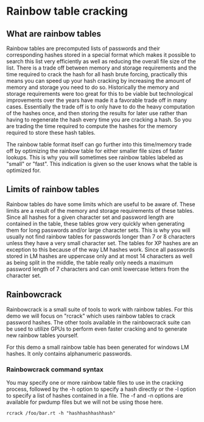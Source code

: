 # Rainbow table cracking
## What are rainbow tables
Rainbow tables are precomputed lists of passwords and their corresponding hashes stored in a special format which makes it possible to search this list very efficiently as well as reducing the overall file size of the list. There is a trade off between memory and storage requirements and the time required to crack the hash for all hash brute forcing, practically this means you can speed up your hash cracking by increasing the amount of memory and storage you need to do so. Historically the memory and storage requirements were too great for this to be viable but technological improvements over the years have made it a favorable trade off in many cases. Essentially the trade off is to only have to do the heavy computation of the hashes once, and then storing the results for later use rather than having to regenerate the hash every time you are cracking a hash. So you are trading the time required to compute the hashes for the memory required to store these hash tables.

The rainbow table format itself can go further into this time/memory trade off by optimizing the rainbow table for either smaller file sizes of faster lookups. This is why you will sometimes see rainbow tables labeled as "small" or "fast". This indication is given so the user knows what the table is optimized for.

## Limits of rainbow tables
Rainbow tables do have some limits which are useful to be aware of. These limits are a result of the memory and storage requirements of these tables. Since all hashes for a given character set and password length are contained in the table, these tables grow very quickly when generating them for long passwords and/or large character sets. This is why you will usually not find rainbow tables for passwords longer than 7 or 8 characters unless they have a very small character set. The tables for XP hashes are an exception to this because of the way LM hashes work. Since all passwords stored in LM hashes are uppercase only and at most 14 characters as well as being split in the middle, the table really only needs a maximum password length of 7 characters and can omit lowercase letters from the character set.

## Rainbowcrack
Rainbowcrack is a small suite of tools to work with rainbow tables. For this demo we will focus on "rcrack" which uses rainbow tables to crack password hashes. The other tools available in the rainbowcrack suite can be used to utilize GPUs to perform even faster cracking and to generate new rainbow tables yourself.

For this demo a small rainbow table has been generated for windows LM hashes. It only contains alphanumeric passwords.

### Rainbowcrack command syntax
You may specify one or more rainbow table files to use in the cracking process, followed by the -h option to specify a hash directly or the -l option to specify a list of hashes contained in a file. The -f and -n options are available for pwdump files but we will not be using those here.
```
rcrack /foo/bar.rt -h "hashhashhashhash"
```